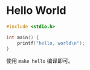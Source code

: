 # Hello World

```c
#include <stdio.h>

int main() {
    printf("hello, world\n");
}
```

使用 `make hello` 编译即可。